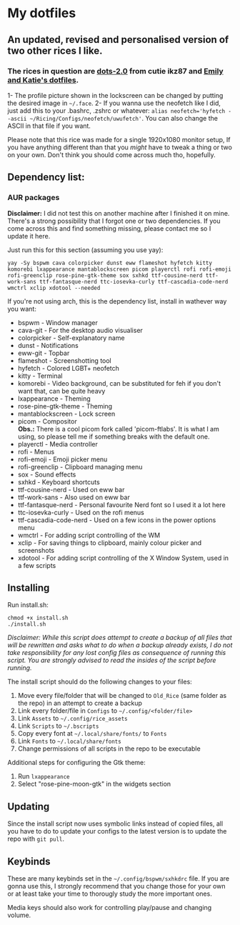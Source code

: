 # My dotfiles
## An updated, revised and personalised version of two other rices I like.
### The rices in question are [dots-2.0](https://github.com/ikz87/dots-2.0) from cutie ikz87 and [Emily and Katie's dotfiles](https://github.com/egirldevs/dotfiles). 

1- The profile picture shown in the lockscreen can be changed by putting the desired image in `~/.face`.
2- If you wanna use the neofetch like I did, just add this to your .bashrc, .zshrc or whatever: `alias neofetch='hyfetch --ascii ~/Ricing/Configs/neofetch/uwufetch'`. You can also change the ASCII in that file if you want.

Please note that this rice was made for a single 1920x1080 monitor setup, If you have anything different than that you *might* have to tweak a thing or two on your own. Don't think you should come across much tho, hopefully. 

## Dependency list:
### AUR packages
**Disclaimer:** I did not test this on another machine after I finished it on mine. There's a strong possibility that I forgot one or two dependencies. If you come across this and find something missing, please contact me so I update it here.

Just run this for this section (assuming you use yay):
```
yay -Sy bspwm cava colorpicker dunst eww flameshot hyfetch kitty komorebi lxappearance mantablockscreen picom playerctl rofi rofi-emoji rofi-greenclip rose-pine-gtk-theme sox sxhkd ttf-cousine-nerd ttf-work-sans ttf-fantasque-nerd ttc-iosevka-curly ttf-cascadia-code-nerd wmctrl xclip xdotool --needed
```
If you're not using arch, this is the dependency list, install in wathever way you want:
- bspwm - Window manager
- cava-git - For the desktop audio visualiser
- colorpicker - Self-explanatory name
- dunst - Notifications
- eww-git - Topbar
- flameshot - Screenshotting tool
- hyfetch - Colored LGBT+ neofetch
- kitty - Terminal
- komorebi - Video background, can be substituted for feh if you don't want that, can be quite heavy 
- lxappearance - Theming
- rose-pine-gtk-theme - Theming
- mantablockscreen - Lock screen
- picom - Compositor
<br>**Obs.:** There is a cool picom fork called 'picom-ftlabs'. It is what I am using, so please tell me if something breaks with the default one.
- playerctl - Media controller
- rofi - Menus
- rofi-emoji - Emoji picker menu
- rofi-greenclip - Clipboard managing menu
- sox - Sound effects
- sxhkd - Keyboard shortcuts
- ttf-cousine-nerd - Used on eww bar
- ttf-work-sans - Also used on eww bar
- ttf-fantasque-nerd - Personal favourite Nerd font so I used it a lot here
- ttc-iosevka-curly - Used on the rofi menus
- ttf-cascadia-code-nerd - Used on a few icons in the power options menu
- wmctrl - For adding script controlling of the WM
- xclip - For saving things to clipboard, mainly colour picker and screenshots
- xdotool - For adding script controlling of the X Window System, used in a few scripts

## Installing
Run install.sh:
``` 
chmod +x install.sh
./install.sh
```
*Disclaimer: While this script does attempt to create a backup of all files that will be rewritten and asks what to do when a backup already exists, I do not take responsibility for any lost config files as consequence of running this script. You are strongly advised to read the insides of the script before running.*

The install script should do the following changes to your files:
1. Move every file/folder that will be changed to `Old_Rice` (same folder as the repo) in an attempt to create a backup
2. Link every folder/file in `Configs` to `~/.config/<folder/file>`
3. Link `Assets` to `~/.config/rice_assets`
4. Link `Scripts` to `~/.bscripts`
6. Copy every font at `~/.local/share/fonts/` to `Fonts`
7. Link `Fonts` to `~/.local/share/fonts`
8. Change permissions of all scripts in the repo to be executable

Additional steps for configuring the Gtk theme:
1. Run `lxappearance`
2. Select "rose-pine-moon-gtk" in the widgets section 

## Updating
Since the install script now uses symbolic links instead of copied files, all you have to do to update your configs to the latest version is to update the repo with `git pull`.

## Keybinds
These are many keybinds set in the `~/.config/bspwm/sxhkdrc` file. If you are gonna use this, I strongly recommend that you change those for your own or at least take your time to thorougly study the more important ones.

Media keys should also work for controlling play/pause and changing volume.